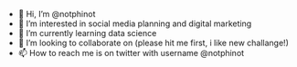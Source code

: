 - 👋 Hi, I’m @notphinot
- 👀 I’m interested in social media planning and digital marketing
- 🌱 I’m currently learning data science
- 💞️ I’m looking to collaborate on (please hit me first, i like new challange!)
- 📫 How to reach me is on twitter with username @notphinot

<!---
notphinot/notphinot is a ✨ special ✨ repository because its `README.md` (this file) appears on your GitHub profile.
You can click the Preview link to take a look at your changes.
--->
